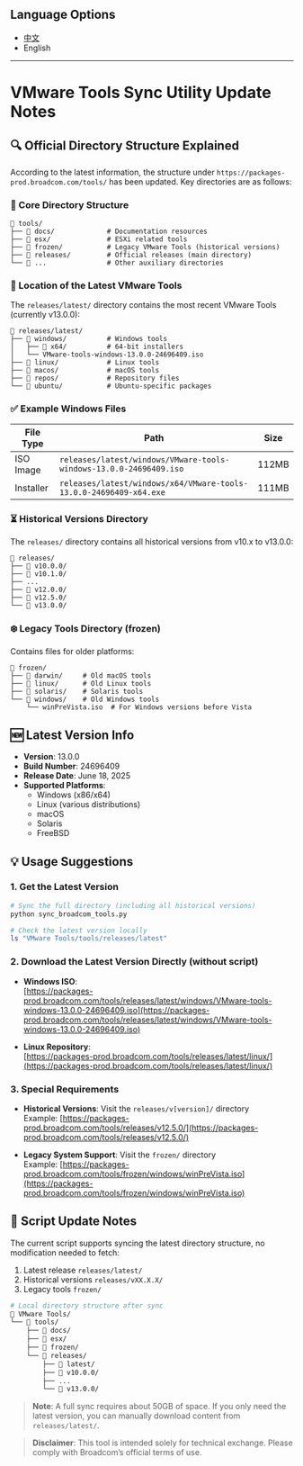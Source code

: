 ## Language Options

- [中文](README_CN.md)
- English

---

# VMware Tools Sync Utility Update Notes

## 🔍 Official Directory Structure Explained

According to the latest information, the structure under `https://packages-prod.broadcom.com/tools/` has been updated. Key directories are as follows:

### 📂 Core Directory Structure
```
📁 tools/
├── 📁 docs/             # Documentation resources
├── 📁 esx/              # ESXi related tools
├── 📁 frozen/           # Legacy VMware Tools (historical versions)
├── 📁 releases/         # Official releases (main directory)
└── 📁 ...               # Other auxiliary directories
```

### 🚀 Location of the Latest VMware Tools
The `releases/latest/` directory contains the most recent VMware Tools (currently v13.0.0):

```
📁 releases/latest/
├── 📁 windows/          # Windows tools
│   ├── 📁 x64/          # 64-bit installers
│   └── VMware-tools-windows-13.0.0-24696409.iso
├── 📁 linux/            # Linux tools
├── 📁 macos/            # macOS tools
├── 📁 repos/            # Repository files
└── 📁 ubuntu/           # Ubuntu-specific packages
```

### ✅ Example Windows Files
| File Type | Path | Size |
|-----------|------|------|
| ISO Image | `releases/latest/windows/VMware-tools-windows-13.0.0-24696409.iso` | 112MB |
| Installer | `releases/latest/windows/x64/VMware-tools-13.0.0-24696409-x64.exe` | 111MB |

### ⏳ Historical Versions Directory
The `releases/` directory contains all historical versions from v10.x to v13.0.0:
```
📁 releases/
├── 📁 v10.0.0/
├── 📁 v10.1.0/
├── ...
├── 📁 v12.0.0/
├── 📁 v12.5.0/
└── 📁 v13.0.0/
```

### ❄️ Legacy Tools Directory (frozen)
Contains files for older platforms:
```
📁 frozen/
├── 📁 darwin/     # Old macOS tools
├── 📁 linux/      # Old Linux tools
├── 📁 solaris/    # Solaris tools
└── 📁 windows/    # Old Windows tools
    └── winPreVista.iso  # For Windows versions before Vista
```

## 🆕 Latest Version Info
- **Version**: 13.0.0
- **Build Number**: 24696409
- **Release Date**: June 18, 2025
- **Supported Platforms**: 
  - Windows (x86/x64)
  - Linux (various distributions)
  - macOS
  - Solaris
  - FreeBSD

## 💡 Usage Suggestions

### 1. Get the Latest Version
```bash
# Sync the full directory (including all historical versions)
python sync_broadcom_tools.py

# Check the latest version locally
ls "VMware Tools/tools/releases/latest"
```

### 2. Download the Latest Version Directly (without script)
- **Windows ISO**:  
  [https://packages-prod.broadcom.com/tools/releases/latest/windows/VMware-tools-windows-13.0.0-24696409.iso](https://packages-prod.broadcom.com/tools/releases/latest/windows/VMware-tools-windows-13.0.0-24696409.iso)

- **Linux Repository**:  
  [https://packages-prod.broadcom.com/tools/releases/latest/linux/](https://packages-prod.broadcom.com/tools/releases/latest/linux/)

### 3. Special Requirements
- **Historical Versions**: Visit the `releases/v[version]/` directory  
  Example: [https://packages-prod.broadcom.com/tools/releases/v12.5.0/](https://packages-prod.broadcom.com/tools/releases/v12.5.0/)

- **Legacy System Support**: Visit the `frozen/` directory  
  Example: [https://packages-prod.broadcom.com/tools/frozen/windows/winPreVista.iso](https://packages-prod.broadcom.com/tools/frozen/windows/winPreVista.iso)

## 🔄 Script Update Notes
The current script supports syncing the latest directory structure, no modification needed to fetch:
1. Latest release `releases/latest/`
2. Historical versions `releases/vXX.X.X/`
3. Legacy tools `frozen/`

```bash
# Local directory structure after sync
📁 VMware Tools/
└── 📁 tools/
    ├── 📁 docs/
    ├── 📁 esx/
    ├── 📁 frozen/
    └── 📁 releases/
        ├── 📁 latest/
        ├── 📁 v10.0.0/
        ├── ...
        └── 📁 v13.0.0/
```

> **Note**: A full sync requires about 50GB of space. If you only need the latest version, you can manually download content from `releases/latest/`.

> **Disclaimer**: This tool is intended solely for technical exchange. Please comply with Broadcom’s official terms of use.
